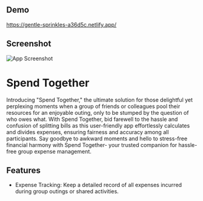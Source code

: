 ## Demo

https://gentle-sprinkles-a36d5c.netlify.app/


## Screenshot 

![App Screenshot](https://i.ibb.co/8sfsQc5/Screenshot-2023-05-25-00-52-42-639-com-android-chrome.jpg)
# Spend Together

Introducing "Spend Together," the ultimate solution for those delightful yet perplexing moments when a group of friends or colleagues pool their resources for an enjoyable outing, only to be stumped by the question of who owes what. With Spend Together, bid farewell to the hassle and confusion of splitting bills as this user-friendly app effortlessly calculates and divides expenses, ensuring fairness and accuracy among all participants. Say goodbye to awkward moments and hello to stress-free financial harmony with Spend Together- your trusted companion for hassle-free group expense management.

## Features

- Expense Tracking: Keep a detailed record of all expenses incurred during group outings or shared activities.
